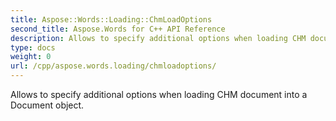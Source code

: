 ```yaml
---
title: Aspose::Words::Loading::ChmLoadOptions
second_title: Aspose.Words for C++ API Reference
description: Allows to specify additional options when loading CHM document into a Document object. 
type: docs
weight: 0
url: /cpp/aspose.words.loading/chmloadoptions/
---
```


Allows to specify additional options when loading CHM document into a Document object. 

